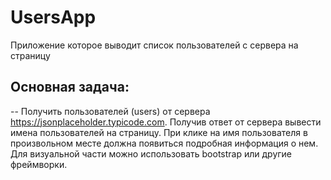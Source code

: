 # UsersApp
Приложение которое выводит список пользователей с сервера на страницу
## Основная задача:
-- Получить пользователей (users) от сервера https://jsonplaceholder.typicode.com. Получив ответ от сервера вывести имена пользователей на страницу. При клике на имя пользователя в произвольном месте должна появиться подробная информация о нем. Для визуальной части можно использовать bootstrap или другие фреймворки. 
